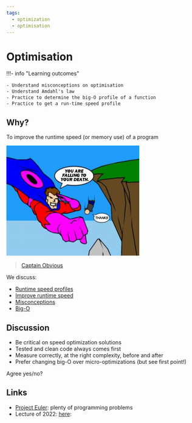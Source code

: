 ```yaml
---
tags:
  - optimization
  - optimisation
---
```


# Optimisation

!!!- info "Learning outcomes"

    - Understand misconceptions on optimisation
    - Understand Amdahl's law
    - Practice to determine the big-O profile of a function
    - Practice to get a run-time speed profile

## Why?

To improve the runtime speed (or memory use) of a program

![Captain Obvious](captain_obvious.png)

> [Captain Obvious](https://allthetropes.org/wiki/File:Captainobvious02_778_7124.png)

We discuss:

- [Runtime speed profiles](runtime_speed_profiles.md)
- [Improve runtime speed](improve_runtime_speed.md)
- [Misconceptions](misconceptions.md)
- [Big-O](big_o.md)

## Discussion

- Be critical on speed optimization solutions
- Tested and clean code always comes first
- Measure correctly, at the right complexity, before and after
- Prefer changing big-O over micro-optimizations (but see first point!)

Agree yes/no?

## Links

- [Project Euler](https://projecteuler.net/archives): plenty of programming problems
- Lecture of 2022: [here](https://uppsala.instructure.com/courses/69215/pages/optimisation-when-and-how?module_item_id=503139):
